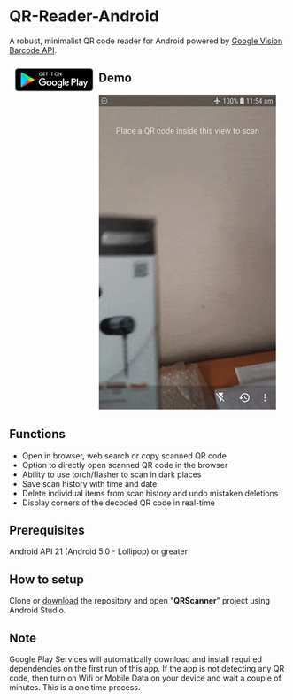 # QR-Reader-Android
A robust, minimalist QR code reader for Android powered by [Google Vision Barcode API](https://developers.google.com/vision/android/barcodes-overview).

<a href="https://play.google.com/store/apps/details?id=com.auroid.qrscanner">
<img src="google-play-badge.png" style="zoom:25%;float:left" /></a>



## Demo

![demo gif](demo.gif)

## Functions

- Open in browser, web search or copy scanned QR code
- Option to directly open scanned QR code in the browser
- Ability to use torch/flasher to scan in dark places
- Save scan history with time and date
- Delete individual items from scan history and undo mistaken deletions
- Display corners of the decoded QR code in real-time

## Prerequisites

Android API 21 (Android 5.0 - Lollipop) or greater

## How to setup

Clone or [download](https://github.com/amila93/QR-Reader-Android/archive/master.zip) the repository and open "**QRScanner**" project using Android Studio.

## Note

Google Play Services will automatically download and install required dependencies on the first run of this app. If the app is not detecting any QR code, then turn on Wifi or Mobile Data on your device and wait a couple of minutes. This is a one time process.